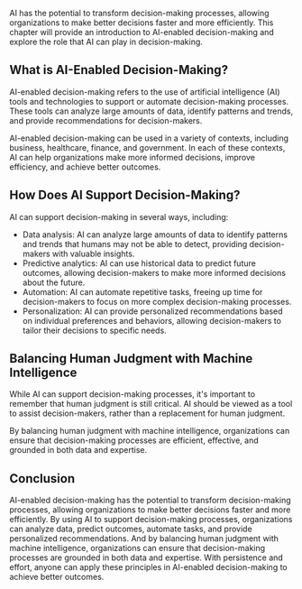 
AI has the potential to transform decision-making processes, allowing organizations to make better decisions faster and more efficiently. This chapter will provide an introduction to AI-enabled decision-making and explore the role that AI can play in decision-making.

What is AI-Enabled Decision-Making?
-----------------------------------

AI-enabled decision-making refers to the use of artificial intelligence (AI) tools and technologies to support or automate decision-making processes. These tools can analyze large amounts of data, identify patterns and trends, and provide recommendations for decision-makers.

AI-enabled decision-making can be used in a variety of contexts, including business, healthcare, finance, and government. In each of these contexts, AI can help organizations make more informed decisions, improve efficiency, and achieve better outcomes.

How Does AI Support Decision-Making?
------------------------------------

AI can support decision-making in several ways, including:

* Data analysis: AI can analyze large amounts of data to identify patterns and trends that humans may not be able to detect, providing decision-makers with valuable insights.
* Predictive analytics: AI can use historical data to predict future outcomes, allowing decision-makers to make more informed decisions about the future.
* Automation: AI can automate repetitive tasks, freeing up time for decision-makers to focus on more complex decision-making processes.
* Personalization: AI can provide personalized recommendations based on individual preferences and behaviors, allowing decision-makers to tailor their decisions to specific needs.

Balancing Human Judgment with Machine Intelligence
--------------------------------------------------

While AI can support decision-making processes, it's important to remember that human judgment is still critical. AI should be viewed as a tool to assist decision-makers, rather than a replacement for human judgment.

By balancing human judgment with machine intelligence, organizations can ensure that decision-making processes are efficient, effective, and grounded in both data and expertise.

Conclusion
----------

AI-enabled decision-making has the potential to transform decision-making processes, allowing organizations to make better decisions faster and more efficiently. By using AI to support decision-making processes, organizations can analyze data, predict outcomes, automate tasks, and provide personalized recommendations. And by balancing human judgment with machine intelligence, organizations can ensure that decision-making processes are grounded in both data and expertise. With persistence and effort, anyone can apply these principles in AI-enabled decision-making to achieve better outcomes.

